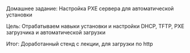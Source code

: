 Домашнее задание:
Настройка PXE сервера для автоматической установки

Цель:
Отрабатываем навыки установки и настройки DHCP, TFTP, PXE загрузчика и автоматической загрузки

Итог:
Доработанный стенд с лекции, для загрузки по http
